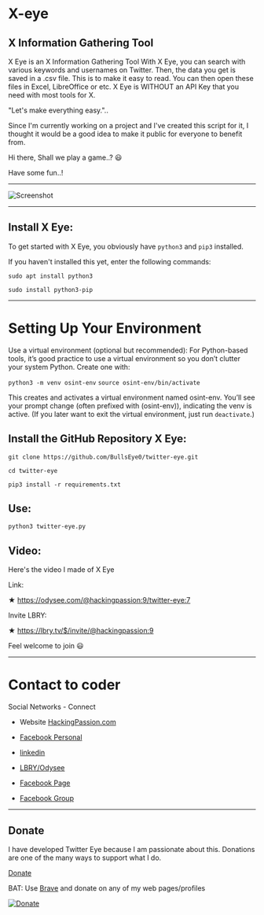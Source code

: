 # X-eye

## X Information Gathering Tool

X Eye is an X Information Gathering Tool
With X Eye, you can search with various keywords and usernames on Twitter. Then, the data you get is saved in a .csv file. This is to make it easy to read. You can then open these files in Excel, LibreOffice or etc.
X Eye is WITHOUT an API Key that you need with most tools for X. 

"Let's make everything easy.".. 

Since I'm currently working on a project and I've created this script for it, I thought it would be a good idea to make it public for everyone to benefit from.

Hi there, Shall we play a game..? 😃

Have some fun..!

---

![Screenshot](img/twiteye.png)

---

## Install X Eye:

To get started with X Eye, you obviously have `python3` and `pip3` installed.

If you haven't installed this yet, enter the following commands:


``sudo apt install python3``


``sudo install python3-pip``

---

# Setting Up Your Environment
Use a virtual environment (optional but recommended): For Python-based tools, it’s good practice to use a virtual environment so you don’t clutter your system Python. Create one with:

```python3 -m venv osint-env```
```source osint-env/bin/activate```

This creates and activates a virtual environment named osint-env. You’ll see your prompt change (often prefixed with (osint-env)), indicating the venv is active. (If you later want to exit the virtual environment, just run `deactivate`.)

## Install the GitHub Repository X Eye:


``git clone https://github.com/BullsEye0/twitter-eye.git``

``cd twitter-eye``
  
``pip3 install -r requirements.txt``

  
## Use:

``python3 twitter-eye.py``

## Video:

Here's the video I made of X Eye

Link: 

★ https://odysee.com/@hackingpassion:9/twitter-eye:7 

Invite LBRY:

★ https://lbry.tv/$/invite/@hackingpassion:9

Feel welcome to join 😃

---


# Contact to coder
Social Networks - Connect

* Website [HackingPassion.com](https://hackingpassion.com)

* [Facebook Personal](https://www.facebook.com/profile.php?id=100069546190609)

* [linkedin](https://www.linkedin.com/in/jolandadekoff/)

* [LBRY/Odysee](https://lbry.tv/$/invite/@hackingpassion:9)

* [Facebook Page](https://www.facebook.com/ethical.hack.group)

* [Facebook Group](https://www.facebook.com/groups/ethical.hack.group/)
  
  

***

## Donate


I have developed Twitter Eye because I am passionate about this. 
Donations are one of the many ways to support what I do.

[Donate](https://hackingpassion.com/donate/)

BAT: Use [Brave](https://brave.com/bul891) and donate on any of my web pages/profiles

[![Donate](https://img.shields.io/badge/Donate-PayPal-green.svg)](https://www.paypal.com/cgi-bin/webscr?cmd=_s-xclick&hosted_button_id=R96YN2PUS8V8W)
